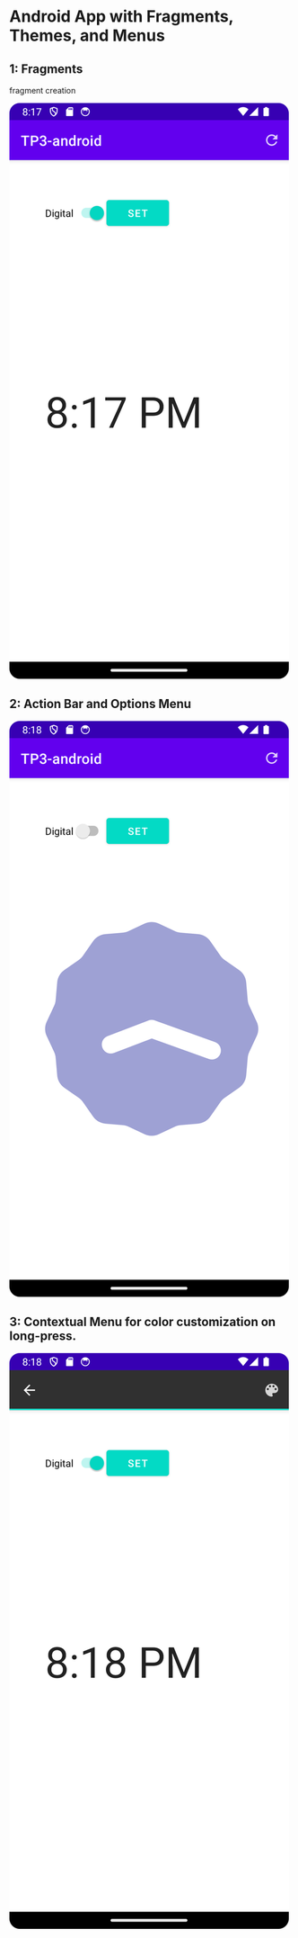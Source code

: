 # Android App with Fragments, Themes, and Menus

## 1: Fragments
fragment creation

![1](tp3-1.png)

## 2: Action Bar and Options Menu


![2](tp3-2.png)

## 3: Contextual Menu for color customization on long-press.

![3](tp3-3.png)
